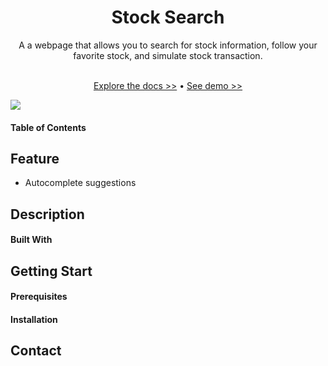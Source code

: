 <div style="text-align: center;">
    <h1>Stock Search</h1>
A a webpage that allows you to search for stock information, follow your favorite stock, and simulate stock transaction.
</div>
<br/>
<p style="text-align: center;">
   <a href="https://github.com/Vivian-Cheng/Stock-Search">Explore the docs >></a> •
    <a href="">See demo >></a>
</p>

![](/image/cover.gif)

#### Table of Contents

## Feature

* Autocomplete suggestions

## Description

#### Built With

## Getting Start

#### Prerequisites

#### Installation

## Contact
